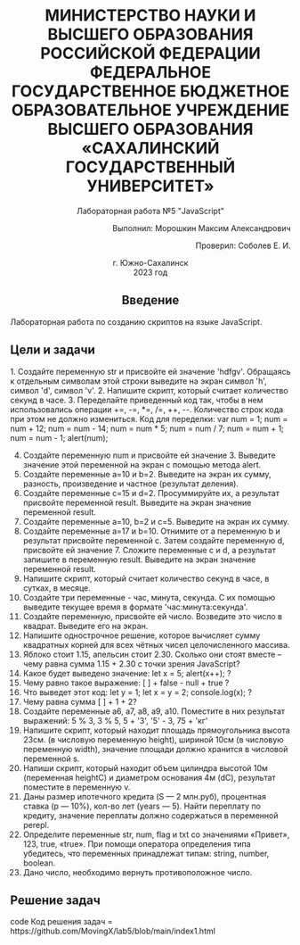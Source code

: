 

<h1 align="center"> МИНИСТЕРСТВО НАУКИ И ВЫСШЕГО ОБРАЗОВАНИЯ РОССИЙСКОЙ ФЕДЕРАЦИИ ФЕДЕРАЛЬНОЕ ГОСУДАРСТВЕННОЕ БЮДЖЕТНОЕ ОБРАЗОВАТЕЛЬНОЕ УЧРЕЖДЕНИЕ ВЫСШЕГО ОБРАЗОВАНИЯ «САХАЛИНСКИЙ ГОСУДАРСТВЕННЫЙ УНИВЕРСИТЕТ»</h1>

<p align="center">Лабораторная работа №5 "JavaScript" </p>

<p align="right">Выполнил: Морошкин Максим Александрович</p>
<p align="right">Проверил: Соболев Е. И.</p>

<p align="center">г. Южно-Сахалинск <br> 2023 год</p>

<h2 align="center">Введение</h2>
<p align="justify">Лабораторная работа по созданию скриптов на языке JavaScript.</p>

<h2>Цели и задачи</h2>
1.	Создайте переменную str и присвойте ей значение 'hdfgv'. Обращаясь к отдельным символам этой строки выведите на экран символ 'h', символ 'd', символ 'v'.
2.	Напишите скрипт, который считает количество секунд в часе.
3.	Переделайте приведенный код так, чтобы в нем использовались операции +=, -=, *=, /=, ++, --. Количество строк кода при этом не должно измениться. Код для переделки:
var num = 1;
num = num + 12;
num = num - 14;
num = num * 5;
num = num / 7;
num = num + 1;
num = num - 1;
alert(num);

4.	Создайте переменную num и присвойте ей значение 3. Выведите значение этой переменной на экран с помощью метода alert.
5.	Создайте переменные a=10 и b=2. Выведите на экран их сумму, разность, произведение и частное (результат деления).
6.	Создайте переменные c=15 и d=2. Просуммируйте их, а результат присвойте переменной result. Выведите на экран значение переменной result.
7.	Создайте переменные a=10, b=2 и c=5. Выведите на экран их сумму.
8.	Создайте переменные a=17 и b=10. Отнимите от a переменную b и результат присвойте переменной c. Затем создайте переменную d, присвойте ей значение 7. Сложите переменные c и d, а результат запишите в переменную result. Выведите на экран значение переменной result.
9.	Напишите скрипт, который считает количество секунд в часе, в сутках, в месяце.
10.	Создайте три переменные - час, минута, секунда. С их помощью выведите текущее время в формате 'час:минута:секунда'.
11.	Создайте переменную, присвойте ей число. Возведите это число в квадрат. Выведите его на экран.
12.	Напишите однострочное решение, которое вычисляет сумму квадратных корней для всех чётных чисел целочисленного массива.
13.	Яблоко стоит 1.15, апельсин стоит 2.30. Сколько они стоят вместе – чему равна сумма 1.15 + 2.30 с точки зрения JavaScript?
14.	Какое будет выведено значение: let x = 5; alert(x++); ?
15.	Чему равно такое выражение: [ ] + false - null + true ?
16.	Что выведет этот код: let y = 1; let x = y = 2; console.log(x); ?
17.	Чему равна сумма [ ] + 1 + 2?
18.	Создайте переменные a6, a7, a8, a9, a10. Поместите в них результат выражений:
5 % 3,
3 % 5,
5 + '3',
'5' - 3,
75 + 'кг'
19.	Напишите скрипт, который находит площадь прямоугольника высота 23см. (в числовую переменную height), шириной 10см (в числовую переменную width), значение площади должно хранится в числовой переменной s.
20.	Напиши скрипт, который находит объем цилиндра высотой 10м (переменная heightC) и диаметром основания 4м (dC), результат поместите в переменную v.
21.	Даны размер ипотечного кредита (S — 2 млн.руб), процентная ставка (p  — 10%), кол-во лет (years — 5). Найти переплату по кредиту, значение переплаты должно содержаться в переменной perepl.
22.	Определите переменные str, num, flag и txt со значениями «Привет», 123, true, «true». При помощи оператора определения типа убедитесь, что переменных принадлежат типам: string, number, boolean.
23.	Дано число, необходимо вернуть противоположное число.


<h2>Решение задач</h2>
code
Код решения задач = https://github.com/MovingX/lab5/blob/main/index1.html <br>
<script>
		function task1() {
			var str = 'hdfgv';
			document.getElementById("result").innerHTML =str[0] + " " + str[2] + " " + str[str.length - 1]; // выводим первый символ
		}

		function task2() {
			var secondsInHour = 60 * 60;
			document.getElementById("result").innerHTML ="В одном часе " + secondsInHour + " секунд";
		}

		function task3() {
			var num = 1;
			num += 12;
			num -= 14;
			num *= 5;
			num /= 7;
			num++;
			num--;
			alert(num);
		}

		function task4() {
			var num = 3;
			alert(num);
		}

		function task5() {
			var a = 10;
			var b = 2;
			document.getElementById("result").innerHTML ="Сумма a и b: " + (a + b) + "<br>" +
                                               "Разность a и b: " + (a - b) + "<br>" +
                                               "Произведение a и b: " + (a * b) + "<br>" +
                                               "Частное a и b: " + (a / b) + "<br>";
		}

		function task6() {
			var c = 15;
			var d = 2;
			var result = c + d;
			document.getElementById("result").innerHTML = result;
		}

		function task7() {
			var a = 10;
			var b = 2;
			var c = 5;
			document.getElementById("result").innerHTML = "Сумма a, b и c: " + (a + b + c);
		}

		function task8() {
			var a = 17;
			var b = 10;
			var c = a - b;
			var d = 7;
			var result = c + d;
			document.getElementById("result").innerHTML = result;
		}
		function task9() {
			var secondsInHour = 60 * 60;
			var secondsInDay = secondsInHour * 24;
			var secondsInMonth = secondsInDay * 30;
			document.getElementById("result").innerHTML = "Секунд в часе " + secondsInHour + "<br>" + "Секунд в дне: " + secondsInDay + "<br>" + "Секунд в месяце: " + secondsInMonth;
		}

		function task10() {
			var date = new Date();
			var hour = date.getHours();
			var minute = date.getMinutes();
			var second = date.getSeconds();
			var time = hour + ":" + minute + ":" + second;
			document.getElementById("result").innerHTML = "Текущее время: " + time;
		}

		function task11() {
			var num = prompt("Введите число:");
			var square = num * num;
			document.getElementById("result").innerHTML = "Число: " + num + " = в квадрате: " + square;
		}

		function task12() {
			var resultDiv = document.getElementById("result");
			var arr = [1, 2, 3, 4, 5, 6, 7, 8, 9, 10]; // Замените этот массив на свой собственный
			resultDiv.innerHTML = arr.reduce((acc, curr) => curr % 2 === 0 ? acc + Math.sqrt(curr) : acc, 0);
		}

		function task13() {
			var applePrice = 1.15;
			var orangePrice = 2.30;
			var totalPrice = applePrice + orangePrice;
			document.getElementById("result").innerHTML = "Сумма яблока и апельсина =" + totalPrice;
		}

		function task14() {
			var x = 5;
			alert(x++);
			//Будет выведено значение 5, так как оператор ++ увеличивает значение переменной после того, как она была выведена.
		}

		function task15() {
			document.getElementById("result").innerHTML = [] + false - null + true;
			//неопределенное значение NaN
		}

		function task16() {
			let y = 1;
			let x = (y = 2);
			var text = "чтобы увидеть результат откройте консоль ctrl + shift + i Ответом будет 2"
			console.log(x);
			document.getElementById("result").innerHTML = text;
		}

		function task17() {
			document.getElementById("result").innerHTML = [] + 1 + 2;
			//Результатом будет строка "12", так как при сложении массива и числа 1 получится строка "1"
			//А затем при сложении строк "1" и "2" получится строка "12"
		}
		
		function task18() {
			var a6 = 5 % 3;
			var a7 = 3 % 5;
			var a8 = 5 + '3';
			var a9 = '5' - 3;
			var a10 = 75 + 'кг';

			var result = "a6: " + a6 + "<br>" +
						"a7: " + a7 + "<br>" +
						"a8: " + a8 + "<br>" +
						"a9: " + a9 + "<br>" +
						"a10: " + a10 + "<br>";

			document.getElementById("result").innerHTML = result;
		}


		function task19() {
			var height = 23;
			var width = 10;
			var s = height * width;
			document.getElementById("result").innerHTML = "Площадь прямоугольника: " + s;
		}

		function task20() {
			var heightC = 10;
			var dC = 4;
			var r = dC / 2;
			var v = 3.14 * r * r * heightC;
			document.getElementById("result").innerHTML = "Объем цилиндра: " + v;
		}

		function task21() {
			var S = 2000000;
			var p = 0.1;
			var years = 5;
			var perepl = S * p * years;

			document.getElementById("result").innerHTML = "Переплата по кредиту: " + perepl + " руб.";
		}	

		function task22() {
			var str = "Привет";
			var num = 123;
			var flag = true;
			var txt = "true";

			var result = "str: " + typeof str + "<br>" +
						"num: " + typeof num + "<br>" +
						"flag: " + typeof flag + "<br>" +
						"txt: " + typeof txt + "<br>";

			document.getElementById("result").innerHTML = result;
		}

		function task23() {
			var num = prompt("Введите число:");
			var opposite = -num;

			document.getElementById("result").innerHTML = "Противоположное число: " + opposite;
		}
		
		function task1CW() {
			var sperm = prompt("Введите хромосомы:");
			var resultDiv = document.getElementById("result");
			if (sperm == "XY") {
				return resultDiv.innerHTML = "Congratulations! You're going to have a son.";
			} else if (sperm == "XX") {
				return resultDiv.innerHTML = "Congratulations! You're going to have a daughter.";
			} else {
				return resultDiv.innerHTML = "not value";
			}
		}
		
		function task2CW() {
			var number = prompt("Введите число:");
			var resultDiv = document.getElementById("result");
			if (number % 2 == 0)
			{
			resultDiv.innerHTML = number * 8;
			} else resultDiv.innerHTML = number*9;
		}
		
		function task3CW(){
			var n = prompt("Введите число:");
			var resultDiv = document.getElementById("result");
			var temp = Math.round(Math.sqrt(n))
			var result = Math.pow(temp, 2)
			resultDiv.innerHTML = result;
		}
		
		function task4CW(){
			var cuts = prompt("Введите число:");
			var resultDiv = document.getElementById("result");
			if (cuts == 0) return resultDiv.innerHTML = 1;
			var temp = Math.pow(cuts + 1, 3);
			var temp1 = Math.pow(cuts - 1, 3);
			resultDiv.innerHTML = temp - temp1;
		}
		
		function periodIsLate(last, today, cycleLength) {
			var temp = Math.ceil((today - last)/(1000*60*60*24));
			if (temp > cycleLength) return true; else return false;
		}
		
		function task6CW(){
			var x = prompt("Введите строку:");
			var resultDiv = document.getElementById("result");
			resultDiv.innerHTML = x.replaceAll(" ", "");
		}
		
		</script>		

Задачи на codewars.com  = https://www.codewars.com/users/MovingX/completed_solutions <br>
<h2>Вывод</h2>
Я научился работать с JavaScript, GitHub, CodeWars

